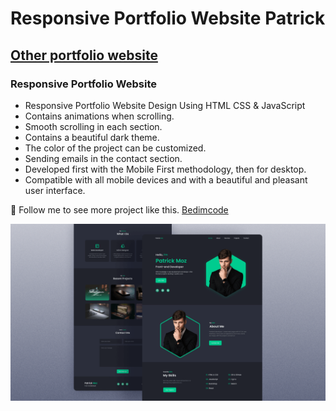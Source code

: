 # Responsive Portfolio Website Patrick
## [Other portfolio website](https://sushantkrsky.me)
### Responsive Portfolio Website

- Responsive Portfolio Website Design Using HTML CSS & JavaScript
- Contains animations when scrolling.
- Smooth scrolling in each section.
- Contains a beautiful dark theme.
- The color of the project can be customized.
- Sending emails in the contact section.
- Developed first with the Mobile First methodology, then for desktop.
- Compatible with all mobile devices and with a beautiful and pleasant user interface.

💙 Follow me to see more project like this. [Bedimcode](https://www.github.com/sushantkrsk)

![preview img](/preview.png)
